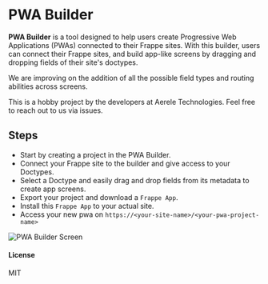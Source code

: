 # PWA Builder

**PWA Builder** is a tool designed to help users create Progressive Web Applications (PWAs) connected to their Frappe sites. With this builder, users can connect their Frappe sites, and build app-like screens by dragging and dropping fields of their site's doctypes.

We are improving on the addition of all the possible field types and routing abilities across screens.

This is a hobby project by the developers at Aerele Technologies. Feel free to reach out to us via issues.

## Steps

- Start by creating a project in the PWA Builder.
- Connect your Frappe site to the builder and give access to your Doctypes. 
- Select a Doctype and easily drag and drop fields from its metadata to create app screens.
- Export your project and download a `Frappe App`.
- Install this `Frappe App` to your actual site.
- Access your new pwa on `https://<your-site-name>/<your-pwa-project-name>`

![PWA Builder Screen](https://insider.frappe.cloud/files/pwa_builder.png)

#### License

MIT
